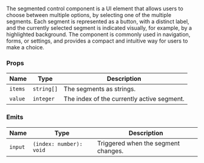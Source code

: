# <flux-segmented-control/>

The segmented control component is a UI element that allows users to choose between multiple options, by
selecting one of the multiple segments. Each segment is represented as a button, with a distinct label,
and the currently selected segment is indicated visually, for example, by a highlighted background. The 
component is commonly used in navigation, forms, or settings, and provides a compact and intuitive way for
users to make a choice.

### Props

| Name    | Type       | Description                                |
|---------|------------|--------------------------------------------|
| `items` | `string[]` | The segments as strings.                   |
| `value` | `integer`  | The index of the currently active segment. |

### Emits

| Name    | Type                    | Description                         |
|---------|-------------------------|-------------------------------------|
| `input` | `(index: number): void` | Triggered when the segment changes. |
